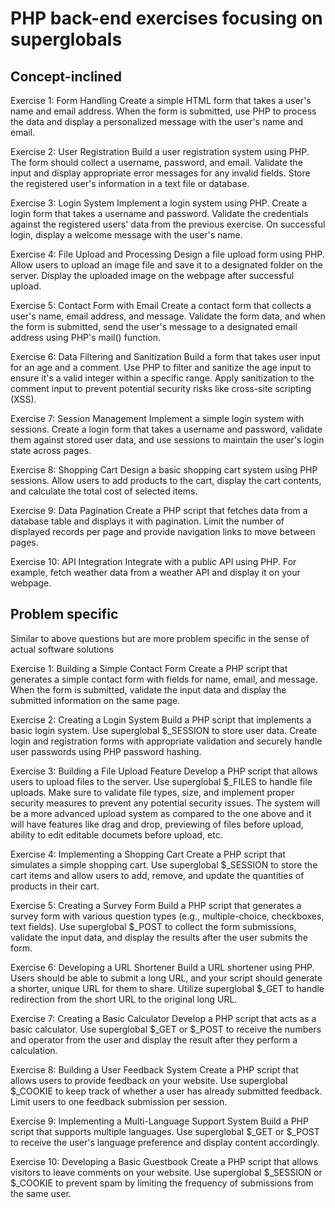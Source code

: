 # PHP back-end exercises focusing on superglobals

## Concept-inclined
Exercise 1: Form Handling
Create a simple HTML form that takes a user's name and email address. When the form is submitted, use PHP to process the data and display a personalized message with the user's name and email.

Exercise 2: User Registration
Build a user registration system using PHP. The form should collect a username, password, and email. Validate the input and display appropriate error messages for any invalid fields. Store the registered user's information in a text file or database.

Exercise 3: Login System
Implement a login system using PHP. Create a login form that takes a username and password. Validate the credentials against the registered users' data from the previous exercise. On successful login, display a welcome message with the user's name.

Exercise 4: File Upload and Processing
Design a file upload form using PHP. Allow users to upload an image file and save it to a designated folder on the server. Display the uploaded image on the webpage after successful upload.

Exercise 5: Contact Form with Email
Create a contact form that collects a user's name, email address, and message. Validate the form data, and when the form is submitted, send the user's message to a designated email address using PHP's mail() function.

Exercise 6: Data Filtering and Sanitization
Build a form that takes user input for an age and a comment. Use PHP to filter and sanitize the age input to ensure it's a valid integer within a specific range. Apply sanitization to the comment input to prevent potential security risks like cross-site scripting (XSS).

Exercise 7: Session Management
Implement a simple login system with sessions. Create a login form that takes a username and password, validate them against stored user data, and use sessions to maintain the user's login state across pages.

Exercise 8: Shopping Cart
Design a basic shopping cart system using PHP sessions. Allow users to add products to the cart, display the cart contents, and calculate the total cost of selected items.

Exercise 9: Data Pagination
Create a PHP script that fetches data from a database table and displays it with pagination. Limit the number of displayed records per page and provide navigation links to move between pages.

Exercise 10: API Integration
Integrate with a public API using PHP. For example, fetch weather data from a weather API and display it on your webpage.

## Problem specific
Similar to above questions but are more problem specific in the sense of actual software solutions

Exercise 1: Building a Simple Contact Form
Create a PHP script that generates a simple contact form with fields for name, email, and message. When the form is submitted, validate the input data and display the submitted information on the same page.

Exercise 2: Creating a Login System
Build a PHP script that implements a basic login system. Use superglobal $_SESSION to store user data. Create login and registration forms with appropriate validation and securely handle user passwords using PHP password hashing.

Exercise 3: Building a File Upload Feature
Develop a PHP script that allows users to upload files to the server. Use superglobal $_FILES to handle file uploads. Make sure to validate file types, size, and implement proper security measures to prevent any potential security issues. The system will be a more advanced upload system as compared to the one above and it will have features like drag and drop, previewing of files before upload, ability to edit editable documets before upload, etc. 

Exercise 4: Implementing a Shopping Cart
Create a PHP script that simulates a simple shopping cart. Use superglobal $_SESSION to store the cart items and allow users to add, remove, and update the quantities of products in their cart.

Exercise 5: Creating a Survey Form
Build a PHP script that generates a survey form with various question types (e.g., multiple-choice, checkboxes, text fields). Use superglobal $_POST to collect the form submissions, validate the input data, and display the results after the user submits the form.

Exercise 6: Developing a URL Shortener
Build a URL shortener using PHP. Users should be able to submit a long URL, and your script should generate a shorter, unique URL for them to share. Utilize superglobal $_GET to handle redirection from the short URL to the original long URL.

Exercise 7: Creating a Basic Calculator
Develop a PHP script that acts as a basic calculator. Use superglobal $_GET or $_POST to receive the numbers and operator from the user and display the result after they perform a calculation.

Exercise 8: Building a User Feedback System
Create a PHP script that allows users to provide feedback on your website. Use superglobal $_COOKIE to keep track of whether a user has already submitted feedback. Limit users to one feedback submission per session.

Exercise 9: Implementing a Multi-Language Support System
Build a PHP script that supports multiple languages. Use superglobal $_GET or $_POST to receive the user's language preference and display content accordingly.

Exercise 10: Developing a Basic Guestbook
Create a PHP script that allows visitors to leave comments on your website. Use superglobal $_SESSION or $_COOKIE to prevent spam by limiting the frequency of submissions from the same user.
